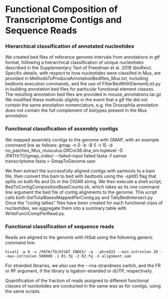 # Functional Composition of Transcriptome Contigs and Sequence Reads

### Hierarchical classification of annotated nucleotides
We created bed files of reference genome intervals from annotations in gtf format, following a hierarchical classification of unique nucleotides described in the Supplementary Text of Freedman et al. 2019 (bioRxiv). Specific details, with respect to how nucleotides were classifed in Mus, are provided in MethodsToProduceAnnotationBedfiles_Mus.txt, including bedtools execution commands, and the use of FilterBedWithElementList.py in building annotation bed files for particular functional element classes. The resulting annotation bed files are provided in mouse_annotations.tar.gz We modified these methods slightly in the event that a gtf file did not contain the same annotation nomenclature, e.g. the Drosophila annotation does not contain the full complement of biotypes present in the Mus annotation.

### Functional classification of assembly contigs
We mapped assembly contigs to the genome with GMAP, with an example command line as follows:
    gmap -n 0 -b -B 5 -t 15  -d no_patches_Mus_musculus.GRCm38.dna_sm.toplevel -D /PATH/TO/gmap_index/ --failed-input failed.fasta -f samse transcriptome.fasta > GmapToGenome.sam

We then extract the successfully aligned contigs with samtools to a bam file, then convert this bam to bed with bedtools using the -splitD flag that splits on both Ns and Ds in the CIGAR string. We then execute a shell script, BedToContigCompositionBaseCounts.sh, which takes as its one command line argument the bed file of contig alignments to the genome. This script calls both GetTotalBasesMappedPerContig.py and TallyBedIntersect.py. Once the "contig tallies" files have been created for each functional class of nucleotides, we aggregate them into a summary table with WriteFunctCompPerRead.py. 
 
### Functional classification of sequence reads
Reads are aligned to the genome with HiSat using the following generic command line:

    hisat2 -p 8 -x /PATH/TO/HISAT_INDEX/ -q --phred33 --min-intronlen 20 --max-intronlen 500000 -1 R1.fq -2 R2.fq -S alignment.sam  

For stranded libraries, we also use the --rna-strandness switch, and the FR or RF argument, if the library is ligation-stranded or dUTP, respectively.

Quantification of the fraction of reads assigned to different functional classes of nucleotides are conducted in the same was as for contigs, using the same scripts.

 
 
